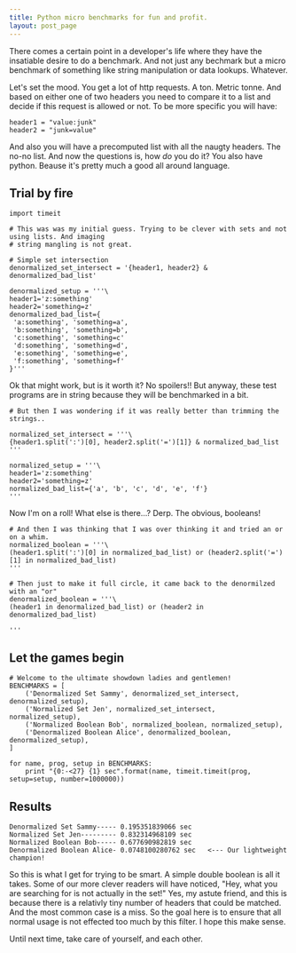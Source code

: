 ```yaml
---
title: Python micro benchmarks for fun and profit.
layout: post_page
---
```

There comes a certain point in a developer's life where they have the insatiable desire to do a benchmark. And not just any bechmark but a micro benchmark of something like string manipulation or data lookups. Whatever.  

Let's set the mood. You get a lot of http requests. A ton. Metric tonne. And based on either one of two headers you need to compare it to a list and decide if this request is allowed or not. To be more specific you will have:

    header1 = "value:junk"
    header2 = "junk=value"
    
And also you will have a precomputed list with all the naugty headers. The no-no list. And now the questions is, how *do* you do it? You also have python. Beause it's pretty much a good all around language.

## Trial by fire

    import timeit
    
    # This was was my initial guess. Trying to be clever with sets and not using lists. And imaging 
    # string mangling is not great.
    
    # Simple set intersection
    denormalized_set_intersect = '{header1, header2} & denormalized_bad_list' 
    
    denormalized_setup = '''\
    header1='z:something'
    header2='something=z'
    denormalized_bad_list={
     'a:something', 'something=a',
     'b:something', 'something=b',
     'c:something', 'something=c'
     'd:something', 'something=d',
     'e:something', 'something=e',
     'f:something', 'something=f'
    }'''

    
Ok that might work, but is it worth it? No spoilers!! But anyway, these test programs are in string because they will be benchmarked in a bit.

    # But then I was wondering if it was really better than trimming the strings..

    normalized_set_intersect = '''\
    {header1.split(':')[0], header2.split('=')[1]} & normalized_bad_list  
    '''

    normalized_setup = '''\
    header1='z:something'
    header2='something=z'
    normalized_bad_list={'a', 'b', 'c', 'd', 'e', 'f'}
    '''
    
    
Now I'm on a roll! What else is there...? Derp. The obvious, booleans!

    # And then I was thinking that I was over thinking it and tried an or on a whim.
    normalized_boolean = '''\
    (header1.split(':')[0] in normalized_bad_list) or (header2.split('=')[1] in normalized_bad_list)
    '''
    
    # Then just to make it full circle, it came back to the denormilzed with an "or"
    denormalized_boolean = '''\
    (header1 in denormalized_bad_list) or (header2 in denormalized_bad_list)
    
    '''
    
    
## Let the games begin

    # Welcome to the ultimate showdown ladies and gentlemen!
    BENCHMARKS = [
        ('Denormalized Set Sammy', denormalized_set_intersect, denormalized_setup),
        ('Normalized Set Jen', normalized_set_intersect, normalized_setup),
        ('Normalized Boolean Bob', normalized_boolean, normalized_setup),
        ('Denormalized Boolean Alice', denormalized_boolean, denormalized_setup),
    ]
    
    for name, prog, setup in BENCHMARKS:
        print "{0:-<27} {1} sec".format(name, timeit.timeit(prog, setup=setup, number=1000000))


## Results 


    Denormalized Set Sammy----- 0.195351839066 sec
    Normalized Set Jen--------- 0.832314968109 sec
    Normalized Boolean Bob----- 0.677690982819 sec
    Denormalized Boolean Alice- 0.0748100280762 sec   <--- Our lightweight champion!


So this is what I get for trying to be smart. A simple double boolean is all it takes. Some of our more clever readers will have noticed, "Hey, what you are searching for is not actually in the set!" Yes, my astute friend, and this is because there is a relativly tiny number of headers that could be matched. And the most common case is a miss. So the goal here is to ensure that all normal usage is not effected too much by this filter. I hope this make sense.


Until next time, take care of yourself, and each other.

